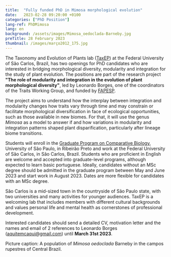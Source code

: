 ```yaml
---
title:  "Fully funded PhD in Mimosa morphological evolution"
date:   2023-02-28 09:20:00 +0100
categories: ["PhD Position"]
lang-ref: PhDMimosa
lang: en
background: /assets/images/Mimosa_oedoclada-Barneby.jpg
preTitle: 28 February 2023
thumbnail: /images/março2012_175.jpg
---
```


The Taxonomy and Evolution of Plants lab ([TaxEP](www.taxep.ufscar.br/)) at the Federal University of São Carlos, Brazil, has two openings for PhD candidates who are interested in bridging morphological diversity, modularity and integration for the study of plant evolution. The positions are part of the research project **"The role of modularity and integration in the evolution of plant morphological diversity"**, led by Leonardo Borges, one of the coordinators of the Traits Working Group, and funded by [FAPESP](https://fapesp.br/en).

The project aims to understand how the interplay between integration and modularity changes how traits vary through time and may constrain or facilitate morphological diversification in face of ecological opportunities, such as those available in new biomes. For that, it will use the genus *Mimosa* as a model to answer if and how variations in modularity and integration patterns shaped plant disparification, particularly after lineage biome transitions.

Students will enroll in the [Graduate Program on Comparative Biology](https://sites.usp.br/biocomparada/en/), University of São Paulo, in Ribeirão Preto and work at the Federal University of São Carlos, in São Carlos, Brazil. Students who are proficient in English are welcome and accepted into graduate-level programs, although expected to learn basic portuguese. Ideally, candidates without an MSc degree should be admitted in the graduate program between May and June 2023 and start work in August 2023. Dates are more flexible for candidates with an MSc degree.

São Carlos is a mid-sized town in the countryside of São Paulo state, with two universities and many activities for younger audiences. TaxEP is a welcoming lab that includes members with different cultural backgrounds and values personal life and mental health as cornerstones of professional development.

Interested candidates should send a detailed CV, motivation letter and the names and email of 2 references to Leonardo Borges (<aquitemcaqui@gmail.com>) until **March 31st 2023**.


Picture caption: A population of *Mimosa oedoclada* Barneby in the campos rupestres of Central Brazil.